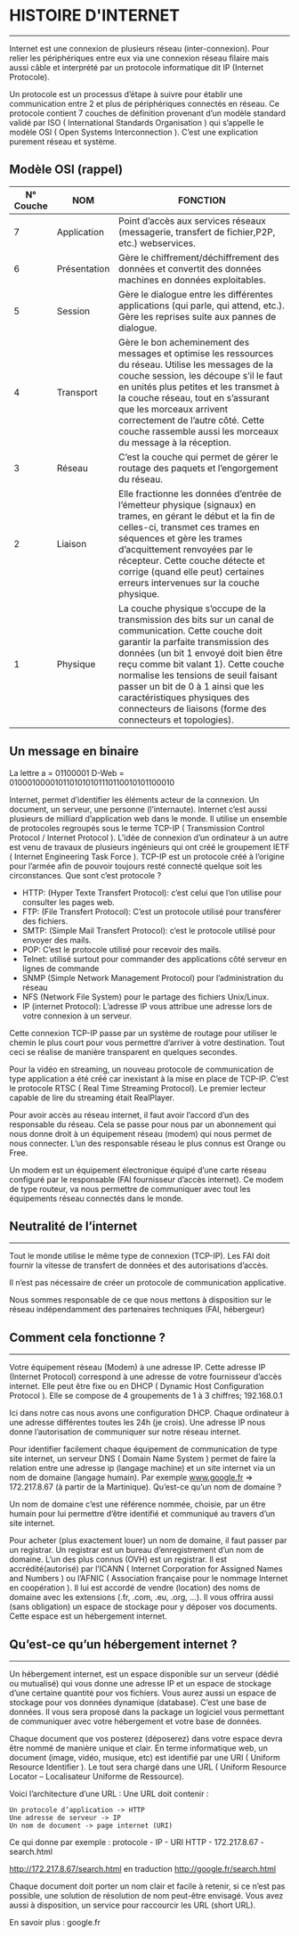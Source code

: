 # HISTOIRE D'INTERNET
--------------------

Internet est une connexion de plusieurs réseau (inter-connexion). 
Pour relier les périphériques entre eux via une connexion réseau filaire mais aussi câble et interprété 
par un protocole informatique dit IP (Internet Protocole). 

Un protocole est un processus d’étape à suivre pour établir une communication entre 2 et plus de 
périphériques connectés en réseau. Ce protocole contient 7 couches de définition provenant d’un modèle standard validé 
par ISO ( International Standards Organisation ) qui s’appelle le modèle OSI ( Open Systems Interconnection ). 
C’est une explication purement réseau et système.

Modèle OSI (rappel)
------------------


N° Couche     |    NOM                  | FONCTION
--------------|-------------------------|------------------------------------------------------------------
7|Application|Point d’accès aux services réseaux (messagerie, transfert de fichier,P2P, etc.) webservices.
6|Présentation|	Gère le chiffrement/déchiffrement des données et convertit des données machines en données exploitables.
5|Session|Gère le dialogue entre les différentes applications (qui parle, qui attend, etc.). Gère les reprises suite aux pannes de dialogue.
4|Transport|Gère le bon acheminement des messages et optimise les ressources du réseau. Utilise les messages de la couche session, les découpe s’il le faut en unités plus petites et les transmet à la couche réseau, tout en s’assurant que les morceaux arrivent correctement de l’autre côté. Cette couche rassemble aussi les morceaux du message à la réception. 
3|Réseau|	C’est la couche qui permet de gérer le routage des paquets et l’engorgement du réseau. 
2|Liaison|Elle fractionne les données d’entrée de l’émetteur physique (signaux) en trames, en gérant le début et la fin de celles-ci, transmet ces trames en séquences et gère les trames d’acquittement renvoyées par le récepteur. Cette couche détecte et corrige (quand elle peut) certaines erreurs intervenues sur la couche physique. 
1|Physique|La couche physique s’occupe de la transmission des bits sur un canal de communication. Cette couche doit garantir la parfaite transmission des données (un bit 1 envoyé doit bien être reçu comme bit valant 1). Cette couche normalise les tensions de seuil faisant passer un bit de 0 à 1 ainsi que les caractéristiques physiques des connecteurs de liaisons (forme des connecteurs et topologies). 

Un message en binaire 
---------------------

La lettre a = 01100001
D-Web = 0100010000101101010101110110010101100010


Internet, permet d’identifier les éléments acteur de la connexion. 
Un document, un serveur, une personne (l’internaute). Internet c’est aussi plusieurs de milliard d’application web dans le monde. Il utilise un ensemble de protocoles regroupés sous le terme TCP-IP ( Transmission Control Protocol / Internet Protocol ). L’idée de connexion d’un ordinateur à un autre est venu de travaux de plusieurs ingénieurs qui ont créé le groupement IETF ( Internet Engineering Task Force ). TCP-IP est un protocole créé à l’origine pour l’armée afin de pouvoir toujours resté connecté quelque soit les circonstances.
Que sont c’est protocole ?

 *   HTTP: (Hyper Texte Transfert Protocol): c’est celui que l’on utilise pour consulter les pages web.
 *   FTP: (File Transfert Protocol): C’est un protocole utilisé pour transférer des fichiers.
 *   SMTP: (Simple Mail Transfert Protocol): c’est le protocole utilisé pour envoyer des mails.
 *   POP: C’est le protocole utilisé pour recevoir des mails.
 *   Telnet: utilisé surtout pour commander des applications côté serveur en lignes de commande
 *   SNMP (Simple Network Management Protocol) pour l’administration du réseau
 *   NFS (Network File System) pour le partage des fichiers Unix/Linux.
 *   IP (internet Protocol): L’adresse IP vous attribue une adresse lors de votre connexion à un serveur. 
 
Cette connexion TCP-IP passe par un système de routage pour utiliser le chemin le plus court pour vous permettre d’arriver à votre destination. Tout ceci se réalise de manière transparent en quelques secondes.

Pour la vidéo en streaming, un nouveau protocole de communication de type application a été créé car inexistant à la mise en place de TCP-IP. C’est le protocole RTSC ( Real Time Streaming Protocol). Le premier lecteur capable de lire du streaming était RealPlayer.

Pour avoir accès au réseau internet, il faut avoir l’accord d’un des responsable du réseau. Cela se passe pour nous par un abonnement qui nous donne droit à un équipement réseau (modem) qui nous permet de nous connecter. L’un des responsable réseau le plus connus est Orange ou Free.

Un modem est un équipement électronique équipé d’une carte réseau configuré par le responsable (FAI fournisseur d’accès internet). Ce modem de type routeur, va nous permettre de communiquer avec tout les équipements réseau connectés dans le monde.

## Neutralité de l’internet
---------------------------

Tout le monde utilise le même type de connexion (TCP-IP). Les FAI doit fournir la vitesse de transfert de données et des autorisations d’accès.

Il n’est pas nécessaire de créer un protocole de communication applicative.

Nous sommes responsable de ce que nous mettons à disposition sur le réseau indépendamment des partenaires techniques (FAI, hébergeur)

## Comment cela fonctionne ?
-----------------------------

Votre équipement réseau (Modem) à une adresse IP. Cette adresse IP (Internet Protocol) correspond à une adresse de votre fournisseur d’accès internet. Elle peut être fixe ou en DHCP ( Dynamic Host Configuration Protocol ). Elle se compose de 4 groupements de 1 à 3 chiffres; 192.168.0.1

Ici dans notre cas nous avons une configuration DHCP. Chaque ordinateur à une adresse différentes toutes les 24h (je crois). Une adresse IP nous donne l’autorisation de communiquer sur notre réseau internet.

Pour identifier facilement chaque équipement de communication de type site internet, un serveur DNS ( Domain Name System ) permet de faire la relation entre une adresse ip (langage machine) et un site internet via un nom de domaine (langage humain). Par exemple www.google.fr => 172.217.8.67 (à partir de la Martinique).
Qu’est-ce qu’un nom de domaine ?

Un nom de domaine c’est une référence nommée, choisie, par un être humain pour lui permettre d’être identifié et communiqué au travers d’un site internet.

Pour acheter (plus exactement louer) un nom de domaine, il faut passer par un registrar. Un registrar est un bureau d’enregistrement d’un nom de domaine. L’un des plus connus (OVH) est un registrar. Il est accrédité(autorisé) par l’ICANN ( Internet Corporation for Assigned Names and Numbers ) ou l’AFNIC ( Association française pour le nommage Internet en coopération ). Il lui est accordé de vendre (location) des noms de domaine avec les extensions (.fr, .com, .eu, .org, …). Il vous offrira aussi (sans obligation) un espace de stockage pour y déposer vos documents. Cette espace est un hébergement internet.

## Qu’est-ce qu’un hébergement internet ?
-----------------------------------------

Un hébergement internet, est un espace disponible sur un serveur (dédié ou mutualisé) qui vous donne une adresse IP et un espace de stockage d’une certaine quantité pour vos fichiers. Vous aurez aussi un espace de stockage pour vos données dynamique (database). C’est une base de données. Il vous sera proposé dans la package un logiciel vous permettant de communiquer avec votre hébergement et votre base de données.

Chaque document que vos posterez (déposerez) dans votre espace devra être nommé de manière unique et clair. En terme informatique web, un document (image, vidéo, musique, etc) est identifié par une URI ( Uniform Resource Identifier ). Le tout sera chargé dans une URL ( Uniform Resource Locator – Localisateur Uniforme de Ressource).

Voici l’architecture d’une URL : Une URL doit contenir :

    Un protocole d’application -> HTTP
    Une adresse de serveur -> IP
    Un nom de document -> page internet (URI)

Ce qui donne par exemple : 
protocole - IP - URI
HTTP - 172.217.8.67 - search.html

http://172.217.8.67/search.html en traduction http://google.fr/search.html

Chaque document doit porter un nom clair et facile à retenir, si ce n’est pas possible, une solution de résolution de nom peut-être envisagé. Vous avez aussi à disposition, un service pour raccourcir les URL (short URL).

En savoir plus : google.fr 


